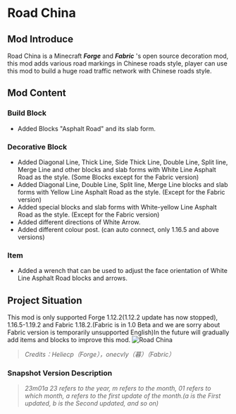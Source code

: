 # Road China
## Mod Introduce
Road China is a Minecraft ___Forge___ and ___Fabric___ 's open source decoration mod, this mod adds various road markings in Chinese roads style, player can use this mod to build a huge road traffic network with Chinese roads style.
## Mod Content
### Build Block
 - Added Blocks "Asphalt Road" and its slab form.
### Decorative Block
 - Added Diagonal Line, Thick Line, Side Thick Line, Double Line, Split line, Merge Line and other blocks and slab forms with White Line Asphalt Road as the style. (Some Blocks except for the Fabric version)
 - Added Diagonal Line, Double Line, Split line, Merge Line blocks and slab forms with Yellow Line Asphalt Road as the style. (Except for the Fabric version)
 - Added special blocks and slab forms with White-yellow Line Asphalt Road as the style. (Except for the Fabric version)
 - Added different directions of White Arrow.
 - Added different colour post. (can auto connect, only 1.16.5 and above versions)
### Item
 - Added a wrench that can be used to adjust the face orientation of White Line Asphalt Road blocks and arrows.
## Project Situation
This mod is only supported Forge 1.12.2(1.12.2 update has now stopped), 1.16.5-1.19.2 and Fabric 1.18.2.(Fabric is in 1.0 Beta and we are sorry about Fabric version is temporarily unsupported English)In the future will gradually add items and blocks to improve this mod.
![Road China](https://s1.ax1x.com/2023/03/27/ppyFOdx.png "Road China")
> *Credits：Heliecp（Forge），onecvly（暮）（Fabric）*
### Snapshot Version Description
> *23m01a*
> *23 refers to the year, m refers to the month, 01 refers to which month, a refers to the first update of the month.(a is the First updated, b is the Second updated, and so on)*
